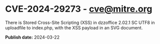 # CVE-2024-29273 - cve@mitre.org

There is Stored Cross-Site Scripting (XSS) in dzzoffice 2.02.1 SC UTF8 in uploadfile to index.php, with the XSS payload in an SVG document.

**Publish date:** 2024-03-22
